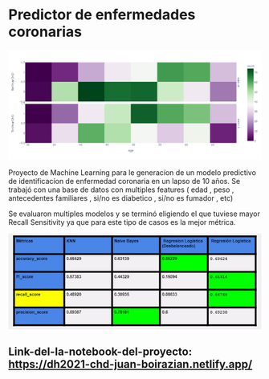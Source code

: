# Predictor de enfermedades coronarias 

![alt-text](https://github.com/jboirazian/CDH-ML-Predictor/blob/main/newplot.png)

Proyecto de Machine Learning para le generacíon de un modelo predictivo de identificacíon de enfermedad coronaria en un lapso de 10 años.
Se trabajó con una base de datos con multiples features ( edad , peso , antecedentes familiares , si/no es diabetico  , si/no es fumador , etc)

Se evaluaron multiples modelos y se terminó eligiendo el que tuviese mayor Recall Sensitivity ya que para este tipo de casos es la mejor métrica.

![alt-text](https://github.com/jboirazian/CDH-ML-Predictor/blob/main/12-11-2021%202.11.37%201.jpg)



## Link-del-la-notebook-del-proyecto: https://dh2021-chd-juan-boirazian.netlify.app/
